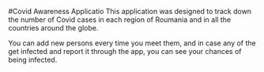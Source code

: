 #Covid Awareness Applicatio
This application was designed to track down the number of Covid cases in each region of Roumania and in all the countries around the globe.

You can add new persons every time you meet them, and in case any of the get infected and report it through the app, you can see your chances of being infected.
